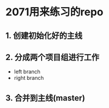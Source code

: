 # 2071用来练习的repo
## 1. 创建初始化好的主线
## 2. 分成两个项目组进行工作

 - left branch
  - right branch

## 3. 合并到主线(master)
